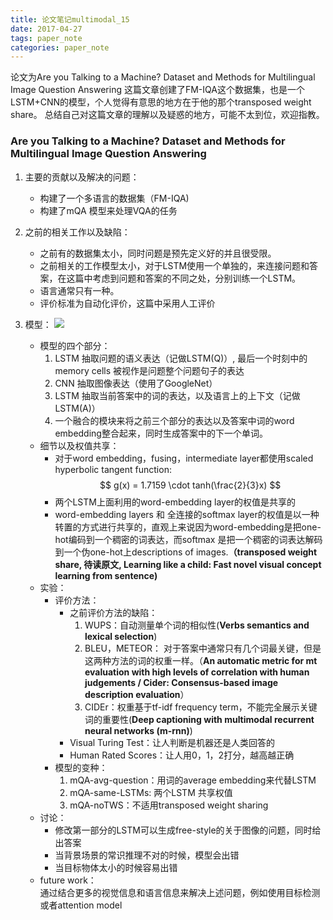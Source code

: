```yaml
---
title: 论文笔记multimodal_15
date: 2017-04-27
tags: paper_note
categories: paper_note
---
```

论文为Are you Talking to a Machine? Dataset and Methods for Multilingual Image Question Answering
这篇文章创建了FM-IQA这个数据集，也是一个LSTM+CNN的模型，个人觉得有意思的地方在于他的那个transposed weight share。
总结自己对这篇文章的理解以及疑惑的地方，可能不太到位，欢迎指教。
<!--more--> 
### Are you Talking to a Machine? Dataset and Methods for Multilingual Image Question Answering
1. 主要的贡献以及解决的问题：
    * 构建了一个多语言的数据集（FM-IQA)
    * 构建了mQA 模型来处理VQA的任务
2. 之前的相关工作以及缺陷：
    * 之前有的数据集太小，同时问题是预先定义好的并且很受限。
    * 之前相关的工作模型太小，对于LSTM使用一个单独的，来连接问题和答案，在这篇中考虑到问题和答案的不同之处，分别训练一个LSTM。
    * 语言通常只有一种。
    * 评价标准为自动化评价，这篇中采用人工评价
3. 模型：
    ![](/images/multimodal_15_model.jpg)

    * 模型的四个部分：
        1. LSTM 抽取问题的语义表达（记做LSTM(Q)）, 最后一个时刻中的memory cells 被视作是问题整个问题句子的表达
        2. CNN 抽取图像表达（使用了GoogleNet）
        3. LSTM 抽取当前答案中的词的表达，以及语言上的上下文（记做LSTM(A)）
        4. 一个融合的模块来将之前三个部分的表达以及答案中词的word embedding整合起来，同时生成答案中的下一个单词。
    * 细节以及权值共享：
        * 对于word embedding，fusing，intermediate layer都使用scaled hyperbolic tangent function:
        $$
        g(x) = 1.7159 \cdot tanh(\frac{2}{3}x)
        $$
        * 两个LSTM上面利用的word-embedding layer的权值是共享的
        * word-embedding layers 和 全连接的softmax layer的权值是以一种转置的方式进行共享的，直观上来说因为word-embedding是把one-hot编码到一个稠密的词表达，而softmax 是把一个稠密的词表达解码到一个伪one-hot上descriptions of images.**（transposed weight share, 待读原文, Learning like a child: Fast novel visual concept learning from sentence)**
    * 实验： 
        * 评价方法：
            * 之前评价方法的缺陷：
                1. WUPS：自动测量单个词的相似性(**Verbs semantics and lexical selection**)
                2. BLEU，METEOR： 对于答案中通常只有几个词最关键，但是这两种方法的词的权重一样。（**An automatic metric for mt evaluation with high levels of correlation with human judgements / Cider: Consensus-based image description evaluation**）
                3. CIDEr：权重基于tf-idf frequency term，不能完全展示关键词的重要性(**Deep captioning with multimodal recurrent neural networks (m-rnn)**)
            * Visual Turing Test：让人判断是机器还是人类回答的
            * Human Rated Scores：让人用0，1，2打分，越高越正确
        * 模型的变种：
            1. mQA-avg-question：用词的average embedding来代替LSTM
            2. mQA-same-LSTMs: 两个LSTM 共享权值
            3. mQA-noTWS：不适用transposed weight sharing
    * 讨论：
        * 修改第一部分的LSTM可以生成free-style的关于图像的问题，同时给出答案
        * 当背景场景的常识推理不对的时候，模型会出错
        * 当目标物体太小的时候容易出错
    * future work：  
        通过结合更多的视觉信息和语言信息来解决上述问题，例如使用目标检测或者attention model


